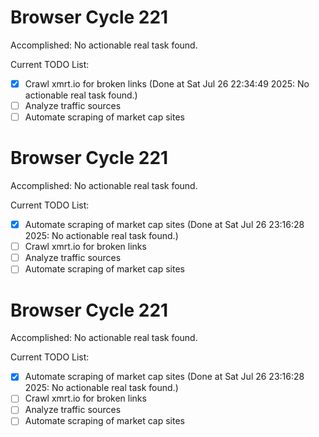 # Browser Cycle 221

Accomplished: No actionable real task found.

Current TODO List:

- [x] Crawl xmrt.io for broken links  (Done at Sat Jul 26 22:34:49 2025: No actionable real task found.)
- [ ] Analyze traffic sources
- [ ] Automate scraping of market cap sites

# Browser Cycle 221

Accomplished: No actionable real task found.

Current TODO List:

- [x] Automate scraping of market cap sites  (Done at Sat Jul 26 23:16:28 2025: No actionable real task found.)
- [ ] Crawl xmrt.io for broken links
- [ ] Analyze traffic sources
- [ ] Automate scraping of market cap sites

# Browser Cycle 221

Accomplished: No actionable real task found.

Current TODO List:

- [x] Automate scraping of market cap sites  (Done at Sat Jul 26 23:16:28 2025: No actionable real task found.)
- [ ] Crawl xmrt.io for broken links
- [ ] Analyze traffic sources
- [ ] Automate scraping of market cap sites